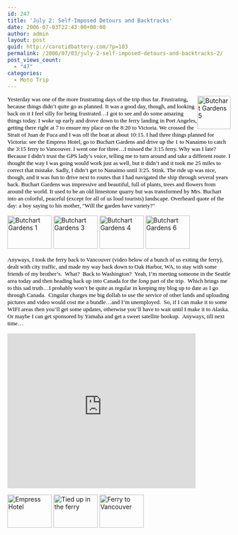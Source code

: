 ```yaml
---
id: 247
title: 'July 2: Self-Imposed Detours and Backtracks'
date: 2006-07-03T22:43:00+00:00
author: admin
layout: post
guid: http://carotidbattery.com/?p=103
permalink: /2006/07/03/july-2-self-imposed-detours-and-backtracks-2/
post_views_count:
  - "47"
categories:
  - Moto Trip
---
```

[<img style="float: right" alt="Butchart Gardens 5" src="http://static.flickr.com/70/180482445_a6d744389b_s.jpg" width="75" height="75" />](http://www.flickr.com/photos/64293054@N00/180482445/ "Photo Sharing")

<span><span style="text-decoration: none"><span style="font-style: normal"><font size="2"><font face="Tahoma"><font color="#000000">Yesterday was one of the more frustrating days of the trip thus far. Frustrating, because things didn&#8217;t quite go as planned. It was a good day, though, and looking back on it I feel silly for being frustrated&#8230;I got to see and do some amazing things today. I woke up early and drove down to the ferry landing in Port Angeles, getting there right at 7 to ensure my place on the 8:20 to Victoria. We crossed the Strait of Juan de Fuca and I was off the boat at about 10:15. I had three things planned for Victoria: see the Empress Hotel, go to Buchart Gardens and drive up the 1 to Nanaimo to catch the 3:15 ferry to Vancouver. I went one for three&#8230;I missed the 3:15 ferry. Why was I late? Because I didn&#8217;t trust the GPS lady&#8217;s voice, telling me to turn around and take a different route. I thought the way I was going would work just as well, but it didn&#8217;t and it took me 25 miles to correct that mistake. Sadly, I didn&#8217;t get to Nanaimo until 3:25. Stink. The ride up was nice, though, and it was fun to drive next to routes that I had navigated the ship through several years back. Buchart Gardens was impressive and beautiful, full of plants, trees and flowers from around the world. It used to be an old limestone quarry but was transformed by Mrs. Buchart into an colorful, peaceful (except for all of us loud tourists) landscape. Overheard quote of the day: a boy saying to his mother, "Will the garden have variety?"</font><font color="#000000">&#160; </font></font></font></span></span></span>

[<img alt="Butchart Gardens 1" src="http://farm1.static.flickr.com/62/180481064_cc68abea0f_t.jpg" width="100" height="75" />](http://www.flickr.com/photos/carotidbattery/180481064/ "Butchart Gardens 1 by carotidbattery, on Flickr") [<img alt="Butchart Gardens 3" src="http://static.flickr.com/56/180481069_be5c33588f_t.jpg" width="100" height="75" />](http://www.flickr.com/photos/64293054@N00/180481069/ "Photo Sharing") [<img alt="Butchart Gardens 4" src="http://static.flickr.com/78/180481070_1656b4c9ba_t.jpg" width="100" height="75" />](http://www.flickr.com/photos/64293054@N00/180481070/ "Photo Sharing") [<img alt="Butchart Gardens 6" src="http://static.flickr.com/44/180482446_ec9543a264_t.jpg" width="100" height="75" />](http://www.flickr.com/photos/64293054@N00/180482446/ "Photo Sharing")

<span><span style="text-decoration: none"><span style="font-style: normal"><font size="2"><font color="#000000" face="Tahoma">Anyways, I took the ferry back to Vancouver (video below of a bunch of us exiting the ferry), dealt with city traffic, and made my way back down to Oak Harbor, WA, to stay with some friends of my brother&#8217;s.&#160; What?&#160; Back to Washington?&#160; Yeah, I&#8217;m meeting someone in the Seattle area today and then heading back up into Canada for the <em>long</em> part of the trip.&#160; Which brings me to this sad truth&#8230;I probably won&#8217;t be quite as regular in keeping my blog up to date as I go through Canada.&#160; Cingular charges me big dollah to use the service of other lands and uploading pictures and video would cost me a bundle&#8230;and I&#8217;m unemployed.&#160; So, if I can make it to some WIFI areas then you&#8217;ll get some updates, otherwise you&#8217;ll have to wait until I make it to Alaska.&#160; Or maybe I can get sponsored by Yamaha and get a sweet satellite hookup.&#160; Anyways, till next time&#8230;</font></font></span></span></span>

<embed src="http://www.youtube.com/v/LCa_zHjilFE" width="425" height="350" type="application/x-shockwave-flash">
</embed>

[<img alt="Empress Hotel" src="http://farm1.static.flickr.com/57/180481062_f4ba34cb45_t.jpg" width="100" height="75" />](http://www.flickr.com/photos/carotidbattery/180481062/ "Empress Hotel by carotidbattery, on Flickr") [<img alt="Tied up in the ferry" src="http://static.flickr.com/55/180481061_198580dc05_t.jpg" width="100" height="75" />](http://www.flickr.com/photos/64293054@N00/180481061/ "Photo Sharing") [<img alt="Ferry to Vancouver" src="http://static.flickr.com/52/180482447_965f3568fb_t.jpg" width="100" height="75" />](http://www.flickr.com/photos/64293054@N00/180482447/ "Photo Sharing")